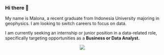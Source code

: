 ### Hi there 👋
My name is Malona, a recent graduate from Indonesia University majoring in geophysics. I am looking to switch careers to focus on data.

I am currently seeking an internship or junior position in a data-related role, specifically targeting opportunities as a **Business or Data Analyst.**
<!--
**Malona-Hutabarat/Malona-Hutabarat** is a ✨ _special_ ✨ repository because its `README.md` (this file) appears on your GitHub profile.

Here are some ideas to get you started:

- 🔭 I’m currently working on ...
- 🌱 I’m currently learning ...
- 👯 I’m looking to collaborate on ...
- 🤔 I’m looking for help with ...
- 💬 Ask me about ...
- 📫 How to reach me: ...
- 😄 Pronouns: ...
- ⚡ Fun fact: ...
-->
<p align="center">
  <a href="https://skillicons.dev">
    <img src="https://skillicons.dev/icons?i=py,r,matlab,postgres,mysql,anaconda,vscode" />
  </a>
</p>
